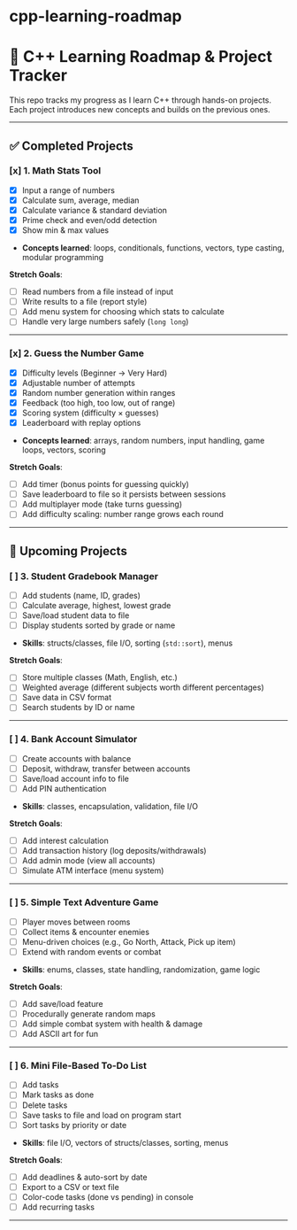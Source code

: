 # cpp-learning-roadmap
# 🎯 C++ Learning Roadmap & Project Tracker  

This repo tracks my progress as I learn C++ through hands-on projects.  
Each project introduces new concepts and builds on the previous ones.  

---

## ✅ Completed Projects  

### [x] 1. Math Stats Tool  
- [x] Input a range of numbers  
- [x] Calculate sum, average, median  
- [x] Calculate variance & standard deviation  
- [x] Prime check and even/odd detection  
- [x] Show min & max values  
- **Concepts learned**: loops, conditionals, functions, vectors, type casting, modular programming  

**Stretch Goals**:  
- [ ] Read numbers from a file instead of input  
- [ ] Write results to a file (report style)  
- [ ] Add menu system for choosing which stats to calculate  
- [ ] Handle very large numbers safely (`long long`)  

---

### [x] 2. Guess the Number Game  
- [x] Difficulty levels (Beginner → Very Hard)  
- [x] Adjustable number of attempts  
- [x] Random number generation within ranges  
- [x] Feedback (too high, too low, out of range)  
- [x] Scoring system (difficulty × guesses)  
- [x] Leaderboard with replay options  
- **Concepts learned**: arrays, random numbers, input handling, game loops, vectors, scoring  

**Stretch Goals**:  
- [ ] Add timer (bonus points for guessing quickly)  
- [ ] Save leaderboard to file so it persists between sessions  
- [ ] Add multiplayer mode (take turns guessing)  
- [ ] Add difficulty scaling: number range grows each round  

---

## 📌 Upcoming Projects  

### [ ] 3. Student Gradebook Manager  
- [ ] Add students (name, ID, grades)  
- [ ] Calculate average, highest, lowest grade  
- [ ] Save/load student data to file  
- [ ] Display students sorted by grade or name  
- **Skills**: structs/classes, file I/O, sorting (`std::sort`), menus  

**Stretch Goals**:  
- [ ] Store multiple classes (Math, English, etc.)  
- [ ] Weighted average (different subjects worth different percentages)  
- [ ] Save data in CSV format  
- [ ] Search students by ID or name  

---

### [ ] 4. Bank Account Simulator  
- [ ] Create accounts with balance  
- [ ] Deposit, withdraw, transfer between accounts  
- [ ] Save/load account info to file  
- [ ] Add PIN authentication  
- **Skills**: classes, encapsulation, validation, file I/O  

**Stretch Goals**:  
- [ ] Add interest calculation  
- [ ] Add transaction history (log deposits/withdrawals)  
- [ ] Add admin mode (view all accounts)  
- [ ] Simulate ATM interface (menu system)  

---

### [ ] 5. Simple Text Adventure Game  
- [ ] Player moves between rooms  
- [ ] Collect items & encounter enemies  
- [ ] Menu-driven choices (e.g., Go North, Attack, Pick up item)  
- [ ] Extend with random events or combat  
- **Skills**: enums, classes, state handling, randomization, game logic  

**Stretch Goals**:  
- [ ] Add save/load feature  
- [ ] Procedurally generate random maps  
- [ ] Add simple combat system with health & damage  
- [ ] Add ASCII art for fun  

---

### [ ] 6. Mini File-Based To-Do List  
- [ ] Add tasks  
- [ ] Mark tasks as done  
- [ ] Delete tasks  
- [ ] Save tasks to file and load on program start  
- [ ] Sort tasks by priority or date  
- **Skills**: file I/O, vectors of structs/classes, sorting, menus  

**Stretch Goals**:  
- [ ] Add deadlines & auto-sort by date  
- [ ] Export to a CSV or text file  
- [ ] Color-code tasks (done vs pending) in console  
- [ ] Add recurring tasks  

---
